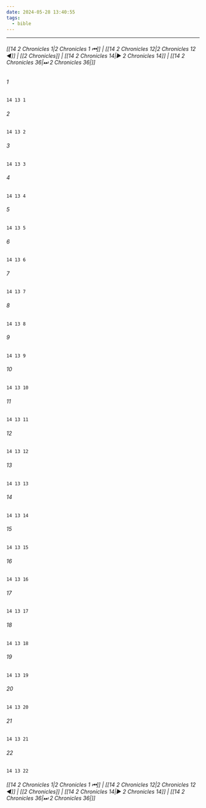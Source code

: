 ```yaml
---
date: 2024-05-28 13:40:55
tags:
  - bible
---
```

___

###### [[14 2 Chronicles 1|2 Chronicles 1 ⏮]] | [[14 2 Chronicles 12|2 Chronicles 12 ◀]] | [[2 Chronicles]] | [[14 2 Chronicles 14|▶ 2 Chronicles 14]] | [[14 2 Chronicles 36|⏭ 2 Chronicles 36|]]

###### 1
``` verse
14 13 1 
```
###### 2
``` verse
14 13 2 
```
###### 3
``` verse
14 13 3 
```
###### 4
``` verse
14 13 4 
```
###### 5
``` verse
14 13 5 
```
###### 6
``` verse
14 13 6 
```
###### 7
``` verse
14 13 7 
```
###### 8
``` verse
14 13 8 
```
###### 9
``` verse
14 13 9 
```
###### 10
``` verse
14 13 10 
```
###### 11
``` verse
14 13 11 
```
###### 12
``` verse
14 13 12 
```
###### 13
``` verse
14 13 13 
```
###### 14
``` verse
14 13 14 
```
###### 15
``` verse
14 13 15 
```
###### 16
``` verse
14 13 16 
```
###### 17
``` verse
14 13 17 
```
###### 18
``` verse
14 13 18 
```
###### 19
``` verse
14 13 19 
```
###### 20
``` verse
14 13 20 
```
###### 21
``` verse
14 13 21 
```
###### 22
``` verse
14 13 22 
```

###### [[14 2 Chronicles 1|2 Chronicles 1 ⏮]] | [[14 2 Chronicles 12|2 Chronicles 12 ◀]] | [[2 Chronicles]] | [[14 2 Chronicles 14|▶ 2 Chronicles 14]] | [[14 2 Chronicles 36|⏭ 2 Chronicles 36|]]

